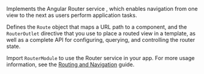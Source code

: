 Implements the Angular Router service , which enables navigation from one view to the next as users perform application tasks.

Defines the `Route` object that maps a URL path to a component, and the `RouterOutlet` directive
that you use to place a routed view in a template, as well as a complete API for configuring, querying, and controlling the router state.

Import `RouterModule` to use the Router service in your app. 
For more usage information, see the [Routing and Navigation](guide/routing/common-router-tasks) guide.